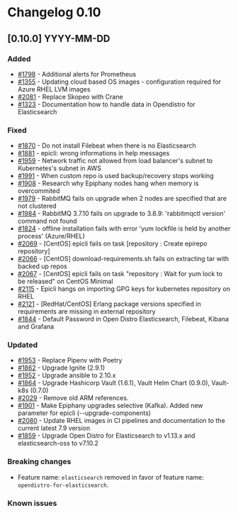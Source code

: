 # Changelog 0.10

## [0.10.0] YYYY-MM-DD

### Added

- [#1798](https://github.com/epiphany-platform/epiphany/issues/1798) - Additional alerts for Prometheus
- [#1355](https://github.com/epiphany-platform/epiphany/issues/1355) - Updating cloud based OS images - configuration required for Azure RHEL LVM images
- [#2081](https://github.com/epiphany-platform/epiphany/issues/2081) - Replace Skopeo with Crane
- [#1323](https://github.com/epiphany-platform/epiphany/issues/1323) - Documentation how to handle data in Opendistro for Elasticsearch

### Fixed

- [#1870](https://github.com/epiphany-platform/epiphany/issues/1870) - Do not install Filebeat when there is no Elasticsearch
- [#1881](https://github.com/epiphany-platform/epiphany/issues/1881) - epicli: wrong informations in help messages
- [#1959](https://github.com/epiphany-platform/epiphany/issues/1959) - Network traffic not allowed from load balancer's subnet to Kubernetes's subnet in AWS
- [#1991](https://github.com/epiphany-platform/epiphany/issues/1991) - When custom repo is used backup/recovery stops working
- [#1908](https://github.com/epiphany-platform/epiphany/issues/1908) - Research why Epiphany nodes hang when memory is overcommited
- [#1979](https://github.com/epiphany-platform/epiphany/issues/1979) - RabbitMQ fails on upgrade when 2 nodes are specified that are not clustered
- [#1984](https://github.com/epiphany-platform/epiphany/issues/1984) - RabbitMQ 3.7.10 fails on upgrade to 3.8.9: 'rabbitmqctl version' command not found
- [#1824](https://github.com/epiphany-platform/epiphany/issues/1824) - offline installation fails with error 'yum lockfile is held by another process' (Azure/RHEL)
- [#2069](https://github.com/epiphany-platform/epiphany/issues/2069) - [CentOS] epicli fails on task [repository : Create epirepo repository]
- [#2066](https://github.com/epiphany-platform/epiphany/issues/2066) - [CentOS] download-requirements.sh fails on extracting tar with backed up repos
- [#2067](https://github.com/epiphany-platform/epiphany/issues/2067) - [CentOS] epicli fails on task "repository : Wait for yum lock to be released" on CentOS Minimal
- [#2115](https://github.com/epiphany-platform/epiphany/issues/2115) - Epicli hangs on importing GPG keys for kubernetes repository on RHEL
- [#2121](https://github.com/epiphany-platform/epiphany/issues/2121) - [RedHat/CentOS] Erlang package versions specified in requirements are missing in external repository
- [#1844](https://github.com/epiphany-platform/epiphany/issues/1844) - Default Password in Open Distro Elasticsearch, Filebeat, Kibana and Grafana

### Updated

- [#1953](https://github.com/epiphany-platform/epiphany/issues/1953) - Replace Pipenv with Poetry
- [#1862](https://github.com/epiphany-platform/epiphany/issues/1862) - Upgrade Ignite (2.9.1)
- [#1952](https://github.com/epiphany-platform/epiphany/issues/1952) - Upgrade ansible to 2.10.x
- [#1864](https://github.com/epiphany-platform/epiphany/issues/1864) - Upgrade Hashicorp Vault (1.6.1), Vault Helm Chart (0.9.0), Vault-k8s (0.7.0)
- [#2029](https://github.com/epiphany-platform/epiphany/issues/2029) - Remove old ARM references.
- [#1901](https://github.com/epiphany-platform/epiphany/issues/1901) - Make Epiphany upgrades selective (Kafka). Added new parameter for epicli (--upgrade-components)
- [#2080](https://github.com/epiphany-platform/epiphany/issues/2080) - Update RHEL images in CI pipelines and documentation to the current latest 7.9 version
- [#1859](https://github.com/epiphany-platform/epiphany/issues/1859) - Upgrade Open Distro for Elasticsearch to v1.13.x and elasticsearch-oss to v7.10.2

### Breaking changes
- Feature name: `elasticsearch` removed in favor of feature name: `opendistro-for-elasticsearch`.

### Known issues
